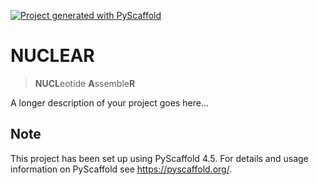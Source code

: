 <!-- These are examples of badges you might want to add to your README:
     please update the URLs accordingly

[![Built Status](https://api.cirrus-ci.com/github/<USER>/nuclear.svg?branch=main)](https://cirrus-ci.com/github/<USER>/nuclear)
[![ReadTheDocs](https://readthedocs.org/projects/nuclear/badge/?version=latest)](https://nuclear.readthedocs.io/en/stable/)
[![Coveralls](https://img.shields.io/coveralls/github/<USER>/nuclear/main.svg)](https://coveralls.io/r/<USER>/nuclear)
[![PyPI-Server](https://img.shields.io/pypi/v/nuclear.svg)](https://pypi.org/project/nuclear/)
[![Conda-Forge](https://img.shields.io/conda/vn/conda-forge/nuclear.svg)](https://anaconda.org/conda-forge/nuclear)
[![Monthly Downloads](https://pepy.tech/badge/nuclear/month)](https://pepy.tech/project/nuclear)
[![Twitter](https://img.shields.io/twitter/url/http/shields.io.svg?style=social&label=Twitter)](https://twitter.com/nuclear)
-->

[![Project generated with PyScaffold](https://img.shields.io/badge/-PyScaffold-005CA0?logo=pyscaffold)](https://pyscaffold.org/)

# NUCLEAR
> **NUCL**eotide **A**ssemble**R**

A longer description of your project goes here...


<!-- pyscaffold-notes -->

## Note

This project has been set up using PyScaffold 4.5. For details and usage
information on PyScaffold see https://pyscaffold.org/.
